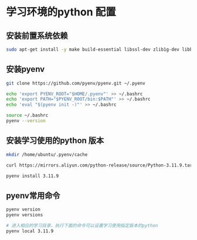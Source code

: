 # 学习环境的python 配置

## 安装前置系统依赖
```bash
sudo apt-get install -y make build-essential libssl-dev zlib1g-dev libbz2-dev libreadline-dev libsqlite3-dev wget curl llvm libncurses5-dev libncursesw5-dev xz-utils tk-dev libffi-dev liblzma-dev git
```

## 安装pyenv
```bash
git clone https://github.com/pyenv/pyenv.git ~/.pyenv

echo 'export PYENV_ROOT="$HOME/.pyenv"' >> ~/.bashrc
echo 'export PATH="$PYENV_ROOT/bin:$PATH"' >> ~/.bashrc
echo 'eval "$(pyenv init -)"' >> ~/.bashrc

source ~/.bashrc
pyenv --version
```

## 安装学习使用的python 版本
```bash
mkdir /home/ubuntu/.pyenv/cache

curl https://mirrors.aliyun.com/python-release/source/Python-3.11.9.tar.xz --output ~/.pyenv/cache/Python-3.11.9.tar.xz

pyenv install 3.11.9
```

## pyenv常用命令
```bash
pyenv version
pyenv versions

# 进入相应的学习目录，执行下面的命令可以设置学习使用指定版本的python
pyenv local 3.11.9
```



